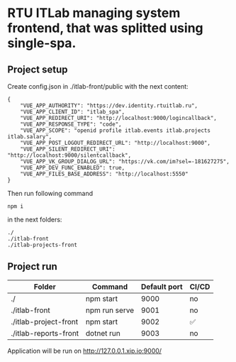# RTU ITLab managing system frontend, that was splitted using single-spa.

## Project setup

Create config.json in ./itlab-front/public with the next content:

```
{
    "VUE_APP_AUTHORITY": "https://dev.identity.rtuitlab.ru",
    "VUE_APP_CLIENT_ID": "itlab_spa",
    "VUE_APP_REDIRECT_URI": "http://localhost:9000/logincallback",
    "VUE_APP_RESPONSE_TYPE": "code",
    "VUE_APP_SCOPE": "openid profile itlab.events itlab.projects itlab.salary",
    "VUE_APP_POST_LOGOUT_REDIRECT_URL": "http://localhost:9000",
    "VUE_APP_SILENT_REDIRECT_URI": "http://localhost:9000/silentcallback",
    "VUE_APP_VK_GROUP_DIALOG_URL": "https://vk.com/im?sel=-181627275",
    "VUE_APP_DEV_FUNC_ENABLED": true,
    "VUE_APP_FILES_BASE_ADDRESS": "http://localhost:5550"
}
```

Then run following command

```
npm i
```

in the next folders:

```
./
./itlab-front
./itlab-projects-front
```

## Project run

| Folder                | Command       | Default port | CI/CD              |
| --------------------- | ------------- | ------------ | ------------------ |
| ./                    | npm start     | 9000         | no                 |
| ./itlab-front         | npm run serve | 9001         | no                 |
| ./itlab-project-front | npm start     | 9002         | :white_check_mark: |
| ./itlab-reports-front | dotnet run    | 9003         | no                 |

Application will be run on http://127.0.0.1.xip.io:9000/
